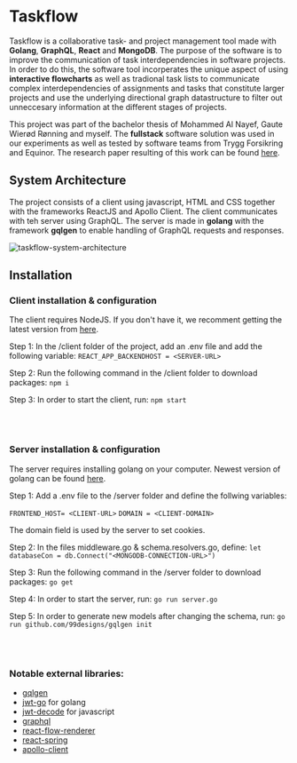 # Taskflow

Taskflow is a collaborative task- and project management tool made with **Golang**, **GraphQL**, **React** and **MongoDB**. The purpose of the software is to improve the communication of task interdependencies in software projects. In order to do this, the software tool incorperates the unique aspect of using **interactive flowcharts** as well as tradional task lists to communicate complex interdependencies of assignments and tasks that constitute larger projects and use the underlying directional graph datastructure to filter out unneccesary information at the different stages of projects. 

This project was part of the bachelor thesis of Mohammed Al Nayef, Gaute Wierød Rønning and myself. The **fullstack** software solution was used in our experiments as well as tested by software teams from Trygg Forsikring and Equinor. The research paper resulting of this work can be found [here](https://ntnuopen.ntnu.no/ntnu-xmlui/bitstream/handle/11250/2778050/no.ntnu%3ainspera%3a83510435%3a83529130.pdf?sequence=1&isAllowed=y).



## System Architecture
The project consists of a client using javascript, HTML and CSS together with the frameworks ReactJS and Apollo Client. The client communicates with teh server using GraphQL. The server is made in **golang** with the framework **gqlgen** to enable handling of GraphQL requests and responses. 


![taskflow-system-architecture](https://user-images.githubusercontent.com/50367062/180308112-e0e1dee4-30a6-4813-a956-789189f29b17.JPG)

## Installation

### Client installation & configuration

The client requires NodeJS. If you don't have it, we recomment getting the latest version from [here](https://nodejs.org/en/download/).

Step 1: In the /client folder of the project, add an .env file and add the following variable: `REACT_APP_BACKENDHOST = <SERVER-URL>`

Step 2: Run the following command in the /client folder to download packages: `npm i`

Step 3: In order to start the client, run: `npm start`

<br></br>
### Server installation & configuration

The server requires installing golang on your computer. Newest version of golang can be found [here](https://golang.org/dl/).

Step 1: Add a .env file to the /server folder and define the follwing variables:

`FRONTEND_HOST= <CLIENT-URL>`
`DOMAIN = <CLIENT-DOMAIN>`

The domain field is used by the server to set cookies.

Step 2: In the files middleware.go & schema.resolvers.go, define: `let databaseCon = db.Connect("<MONGODB-CONNECTION-URL>")`

Step 3: Run the following command in the /server folder to download packages: `go get`

Step 4: In order to start the server, run: `go run server.go`

Step 5: In order to generate new models after changing the schema, run: `go run github.com/99designs/gqlgen init`

<br></br>
### Notable external libraries:
- [gqlgen](https://github.com/99designs/gqlgen)
- [jwt-go](https://github.com/dgrijalva/jwt-go) for golang
- [jwt-decode](https://www.npmjs.com/package/jwt-decode) for javascript
- [graphql](https://www.npmjs.com/package/graphql)
- [react-flow-renderer](https://www.npmjs.com/package/react-flow-renderer)
- [react-spring](https://www.npmjs.com/package/react-spring)
- [apollo-client](https://www.npmjs.com/package/@apollo/client)

